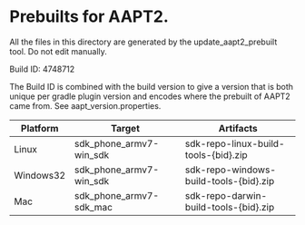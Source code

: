 # Prebuilts for AAPT2.

All the files in this directory are generated by the update_aapt2_prebuilt tool.
Do not edit manually.

Build ID: 4748712

The Build ID is combined with the build version to give a version that is both
unique per gradle plugin version and encodes where the prebuilt of AAPT2 came
from. See aapt_version.properties.

 |  Platform  |          Target          |                Artifacts
 | ---------- | ------------------------ | --------------------------------------- |
 | Linux      | sdk_phone_armv7-win_sdk  | sdk-repo-linux-build-tools-{bid}.zip    |
 | Windows32  | sdk_phone_armv7-win_sdk  | sdk-repo-windows-build-tools-{bid}.zip  |
 | Mac        | sdk_phone_armv7-sdk_mac  | sdk-repo-darwin-build-tools-{bid}.zip   |


